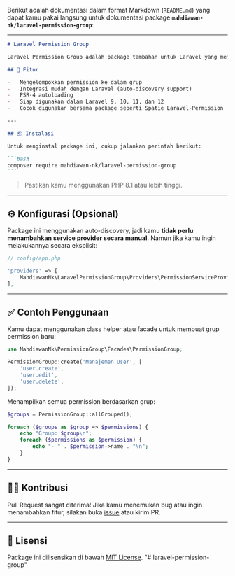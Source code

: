 Berikut adalah dokumentasi dalam format Markdown (`README.md`) yang dapat kamu pakai langsung untuk dokumentasi package **`mahdiawan-nk/laravel-permission-group`**:

---

````markdown
# Laravel Permission Group

Laravel Permission Group adalah package tambahan untuk Laravel yang memungkinkan kamu mengelompokkan permission berdasarkan grup tertentu. Sangat cocok digunakan dalam sistem Role-Based Access Control (RBAC) untuk organisasi atau aplikasi berskala besar.

## 🧩 Fitur

-   Mengelompokkan permission ke dalam grup
-   Integrasi mudah dengan Laravel (auto-discovery support)
-   PSR-4 autoloading
-   Siap digunakan dalam Laravel 9, 10, 11, dan 12
-   Cocok digunakan bersama package seperti Spatie Laravel-Permission

---

## 📦 Instalasi

Untuk menginstal package ini, cukup jalankan perintah berikut:

```bash
composer require mahdiawan-nk/laravel-permission-group
```
````

> Pastikan kamu menggunakan PHP 8.1 atau lebih tinggi.

---

## ⚙️ Konfigurasi (Opsional)

Package ini menggunakan auto-discovery, jadi kamu **tidak perlu menambahkan service provider secara manual**. Namun jika kamu ingin melakukannya secara eksplisit:

```php
// config/app.php

'providers' => [
    MahdiawanNk\LaravelPermissionGroup\Providers\PermissionServiceProvider::class,
],
```

---

## ✅ Contoh Penggunaan

Kamu dapat menggunakan class helper atau facade untuk membuat grup permission baru:

```php
use MahdiawanNk\PermissionGroup\Facades\PermissionGroup;

PermissionGroup::create('Manajemen User', [
    'user.create',
    'user.edit',
    'user.delete',
]);
```

Menampilkan semua permission berdasarkan grup:

```php
$groups = PermissionGroup::allGrouped();

foreach ($groups as $group => $permissions) {
    echo "Group: $group\n";
    foreach ($permissions as $permission) {
        echo "- " . $permission->name . "\n";
    }
}
```

---

## 🧑‍💻 Kontribusi

Pull Request sangat diterima! Jika kamu menemukan bug atau ingin menambahkan fitur, silakan buka [issue](https://github.com/mahdiawan-nk/laravel-permission-group/issues) atau kirim PR.

---

## 📄 Lisensi

Package ini dilisensikan di bawah [MIT License](LICENSE).
"# laravel-permission-group" 
